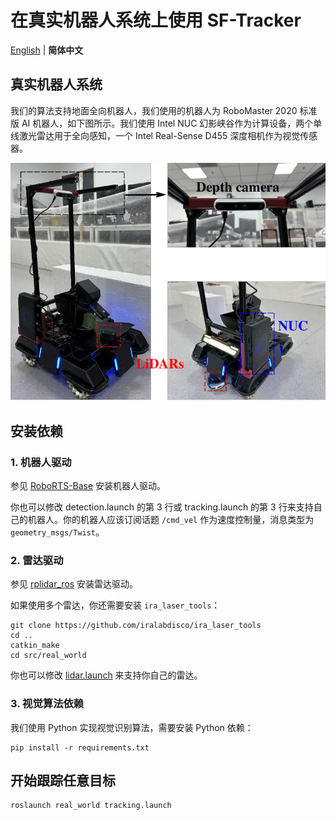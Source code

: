# 在真实机器人系统上使用 SF-Tracker

[English](README.md) | __简体中文__

## 真实机器人系统

我们的算法支持地面全向机器人，我们使用的机器人为 RoboMaster 2020 标准版 AI 机器人，如下图所示。我们使用 Intel NUC 幻影峡谷作为计算设备，两个单线激光雷达用于全向感知，一个 Intel Real-Sense D455 深度相机作为视觉传感器。

![Robot](robot.png)

## 安装依赖

### 1. 机器人驱动

参见 [RoboRTS-Base](https://github.com/RoboMaster/RoboRTS-Base) 安装机器人驱动。

你也可以修改 detection.launch 的第 3 行或 tracking.launch 的第 3 行来支持自己的机器人。你的机器人应该订阅话题 `/cmd_vel` 作为速度控制量，消息类型为 `geometry_msgs/Twist`。

### 2. 雷达驱动

参见 [rplidar_ros](https://github.com/Slamtec/rplidar_ros) 安装雷达驱动。

如果使用多个雷达，你还需要安装 `ira_laser_tools`：

```shell
git clone https://github.com/iralabdisco/ira_laser_tools
cd ..
catkin_make
cd src/real_world
```

你也可以修改 [lidar.launch](launch/lidar.launch) 来支持你自己的雷达。

### 3. 视觉算法依赖

我们使用 Python 实现视觉识别算法，需要安装 Python 依赖：

```
pip install -r requirements.txt
```

## 开始跟踪任意目标

```shell
roslaunch real_world tracking.launch
```
